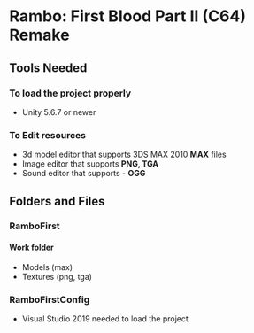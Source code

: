 # Rambo: First Blood Part II (C64) Remake

## Tools Needed
### To load the project properly
- Unity 5.6.7 or newer
### To Edit resources
- 3d model editor that supports 3DS MAX 2010 **MAX** files
- Image editor that supports **PNG, TGA**
- Sound editor that supports - **OGG**

## Folders and Files
### RamboFirst
#### Work folder
- Models (max)
- Textures (png, tga)
### RamboFirstConfig
- Visual Studio 2019 needed to load the project
